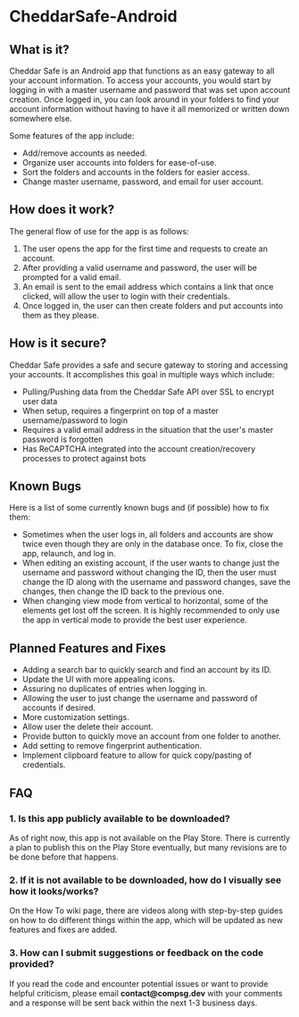 # CheddarSafe-Android

## What is it?
Cheddar Safe is an Android app that functions as an easy gateway to all your account information.
To access your accounts, you would start by logging in with a master username and password that was set upon account creation.
Once logged in, you can look around in your folders to find your account information without having to have it all memorized or written down somewhere else.

Some features of the app include:
- Add/remove accounts as needed.
- Organize user accounts into folders for ease-of-use.
- Sort the folders and accounts in the folders for easier access.
- Change master username, password, and email for user account.

## How does it work?
The general flow of use for the app is as follows:
1. The user opens the app for the first time and requests to create an account.
2. After providing a valid username and password, the user will be prompted for a valid email.
3. An email is sent to the email address which contains a link that once clicked, will allow the user to login with their credentials.
4. Once logged in, the user can then create folders and put accounts into them as they please.

## How is it secure?
Cheddar Safe provides a safe and secure gateway to storing and accessing your accounts. 
It accomplishes this goal in multiple ways which include:
- Pulling/Pushing data from the Cheddar Safe API over SSL to encrypt user data
- When setup, requires a fingerprint on top of a master username/password to login
- Requires a valid email address in the situation that the user's master password is forgotten
- Has ReCAPTCHA integrated into the account creation/recovery processes to protect against bots

## Known Bugs
Here is a list of some currently known bugs and (if possible) how to fix them:
- Sometimes when the user logs in, all folders and accounts are show twice even though they are only in the database once. To fix, close the app, relaunch, and log in.
- When editing an existing account, if the user wants to change just the username and password without changing the ID, then the user must change the ID along with the username and password changes, save the changes, then change the ID back to the previous one.
- When changing view mode from vertical to horizontal, some of the elements get lost off the screen. It is highly recommended to only use the app in vertical mode to provide the best user experience.

## Planned Features and Fixes
- Adding a search bar to quickly search and find an account by its ID.
- Update the UI with more appealing icons.
- Assuring no duplicates of entries when logging in.
- Allowing the user to just change the username and password of accounts if desired.
- More customization settings.
- Allow user the delete their account.
- Provide button to quickly move an account from one folder to another.
- Add setting to remove fingerprint authentication.
- Implement clipboard feature to allow for quick copy/pasting of credentials.

## FAQ
### 1. Is this app publicly available to be downloaded?
As of right now, this app is not available on the Play Store. There is currently a plan to publish this on the Play Store eventually,
but many revisions are to be done before that happens.

### 2. If it is not available to be downloaded, how do I visually see how it looks/works?
On the How To wiki page, there are videos along with step-by-step guides on how to do different things within the app, which will be updated as new features and fixes are added.

### 3. How can I submit suggestions or feedback on the code provided?
If you read the code and encounter potential issues or want to provide helpful criticism, please email __contact@compsg.dev__ with your comments and a response
will be sent back within the next 1-3 business days.
